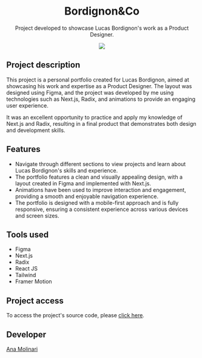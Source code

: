<h1 align="center">Bordignon&Co</h1>

<p align="center">
Project developed to showcase Lucas Bordignon's work as a Product Designer.
    
<div align="center">
    <img src="https://s1.ezgif.com/tmp/ezgif-1-e2c2321594.gif">
</div>

## Project description

<p align="justify">

This project is a personal portfolio created for Lucas Bordignon, aimed at showcasing his work and expertise as a Product Designer. The layout was designed using Figma, and the project was developed by me using technologies such as Next.js, Radix, and animations to provide an engaging user experience.

It was an excellent opportunity to practice and apply my knowledge of Next.js and Radix, resulting in a final product that demonstrates both design and development skills.

## Features

- Navigate through different sections to view projects and learn about Lucas Bordignon's skills and experience.
- The portfolio features a clean and visually appealing design, with a layout created in Figma and implemented with Next.js.
- Animations have been used to improve interaction and engagement, providing a smooth and enjoyable navigation experience.
- The portfolio is designed with a mobile-first approach and is fully responsive, ensuring a consistent experience across various devices and screen sizes.

## Tools used

- Figma
- Next.js
- Radix
- React JS
- Tailwind
- Framer Motion

###

## Project access

To access the project's source code, please [click here](https://www.bordignon.co/).

## Developer
[Ana Molinari](https://www.linkedin.com/in/anahmolinari/)
